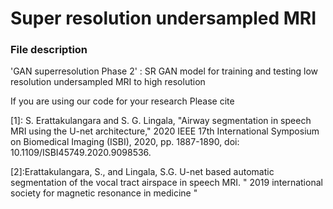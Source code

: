 # Super resolution undersampled MRI


### File description
'GAN superresolution Phase 2' : SR GAN model for training and testing low resolution undersampled MRI to high resolution

If you are using our code for your research Please cite 

[1]: S. Erattakulangara and S. G. Lingala, "Airway segmentation in speech MRI using the U-net architecture," 2020 IEEE 17th International Symposium on Biomedical Imaging (ISBI), 2020, pp. 1887-1890, doi: 10.1109/ISBI45749.2020.9098536.

[2]:Erattakulangara, S., and Lingala, S.G. U-net based automatic segmentation of the vocal tract airspace in speech MRI. " 2019 international society for magnetic resonance in medicine "

